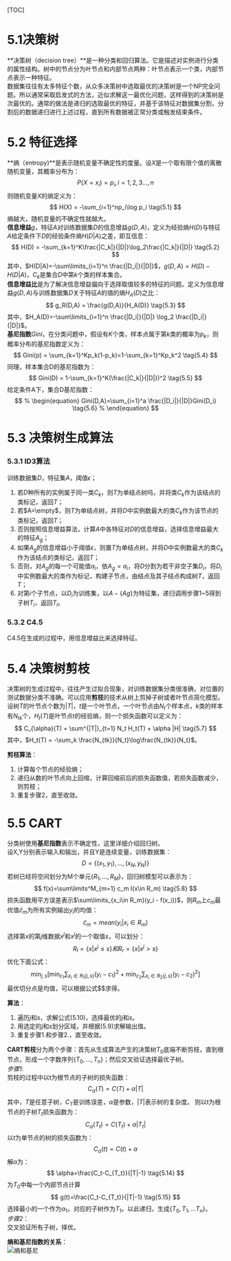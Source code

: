 [TOC]
# 5.1决策树
**决策树（decision tree）**是一种分类和回归算法。它是描述对实例进行分类的属性结构。树中的节点分为叶节点和内部节点两种：叶节点表示一个类，内部节点表示一种特征。  
数据集往往有太多特征个数，从众多决策树中选取最优的决策树是一个NP完全问题。所以通常采取启发式的方法，近似求解这一最优化问题，这样得到的决策树是次最优的。通常的做法是递归的选取最优的特征，并基于该特征对数据集分割，分割后的数据递归进行上述过程，直到所有数据被正常分类或触发结束条件。

# 5.2 特征选择
**熵（entropy)**是表示随机变量不确定性的度量。设$X$是一个取有限个值的离散随机变量，其概率分布为：
$$
P(X=x_i) = p_i, i =1,2,3...,n
$$
则随机变量$X$的熵定义为：
$$
H(X) = -\sum_{i=1}^np_i\log p_i \tag{5.1}
$$
熵越大，随机变量的不确定性就越大。  
**信息增益**$g$，特征$A$对训练数据集$D$的信息增益$g(D,A)$，定义为经验熵$H(D)$与特征$A$给定条件下$D$的经验条件熵$H(D|A)$之差，即互信息：
$$
H(D) = -\sum_{k=1}^K\frac{|C_k|}{|D|}\log_2\frac{|C_k|}{|D|} \tag{5.2}
$$
其中，$H(D|A)=-\sum\limits_{i=1}^n \frac{|D_i|}{|D|}$，$g(D,A)=H(D) - H(D|A)$，$C_k$是集合$D$中第$k$个类的样本集合。  
**信息增益比**是为了解决信息增益偏向于选择取值较多的特征的问题。定义为信息增益$g(D,A)$与训练数据集$D$关于特征$A$的值的熵$H_A(D)$之比：
$$
g_R(D,A) = \frac{g(D,A)}{H_A(D)} \tag{5.3}
$$
其中，$H_A(D)=-\sum\limits_{i=1}^n \frac{|D_i|}{|D|} \log_2 \frac{|D_i|}{|D|}$。  
**基尼指数**$Gini$，在分类问题中，假设有$K$个类，样本点属于第$k$类的概率为$p_k$，则概率分布的基尼指数定义为：
$$
Gini(p) = \sum_{k=1}^Kp_k(1-p_k)=1-\sum_{k=1}^Kp_k^2 \tag{5.4}
$$
同理，样本集合D的基尼指数为：
$$
Gini(D) = 1-\sum_{k=1}^K(\frac{|C_k|}{|D|})^2 \tag{5.5}
$$
给定条件A下，集合D基尼指数：
$$
% \begin{equation}
Gini(D,A)=\sum_{i=1}^a \frac{|D_i|}{|D|}Gini(D_i) \tag{5.6}
% \end{equation}
$$

# 5.3 决策树生成算法
### 5.3.1 ID3算法
训练数据集$D$，特征集$A$，阈值$\epsilon$；  
1. 若$D$种所有的实例属于同一类$C_k$，则$T$为单结点树吗，并将类$C_k$作为该结点的类标记，返回$T$；
2. 若$A=\empty$，则$T$为单结点树，并将$D$中实例数最大的类$C_k$作为该节点的类标记，返回$T$；
3. 否则按照信息增益算法，计算$A$中各特征对$D$的信息增益，选择信息增益最大的特征$A_g$；
4. 如果$A_g$的信息增益小于阈值$\epsilon$，则置$T$为单结点树，并将$D$中实例数最大的类$C_k$作为该结点的类标记，返回$T$；
5. 否则，对$A_g$的每一个可能值$a_i$，依$A_g=a_i$，将$D$分割为若干非空子集$D_i$，将$D_i$中实例数最大的类作为标记，构建子节点，由结点及其子结点构成树$T$，返回$T$；
6. 对第$i$个子节点，以$D_i$为训练集，以$A-\{Ag\}$为特征集，递归调用步骤1~5得到子树$T_i$，返回$T_i$。
### 5.3.2 C4.5
C4.5在生成的过程中，用信息增益比来选择特征。

# 5.4 决策树剪枝
决策树的生成过程中，往往产生过拟合现象，对训练数据集分类很准确，对位置的测试数据分类不准确。可以应用**剪枝**的技术从树上剪掉子树或者叶节点简化模型。  
设树$T$的叶节点个数为$|T|$，$t$是一个叶节点，一个叶节点由$N_t$个样本点，$k$类的样本有$N_{tk}$个，$H_t(T)$是叶节点t的经验熵，则一个损失函数可以定义为：
$$
C_{\alpha}(T) = \sum^{|T|}_{t=1} N_t H_t(T) + \alpha |H| \tag{5.7}
$$
其中，$H_t(T) = -\sum_k \frac{N_{tk}}{N_t}\log\frac{N_{tk}}{N_t}$。  

**剪枝算法**：
1. 计算每个节点的经验熵；
2. 递归从数的叶节点向上回缩，计算回缩前后的损失函数值，若损失函数减少，则剪枝；
3. 重复步骤2，直至收敛。

# 5.5 CART
分类树使用**基尼指数**表示不确定性，这里详细介绍回归树。  
设X,Y分别表示输入和输出，并且Y是连续变量，训练数据集：  
$$
D=\{(x_1, y_1),...,(x_N,y_N)\}
$$
若树已经将空间划分为M个单元$\{R_1,...,R_M\}$，回归树模型可以表示为：  
$$
f(x)=\sum\limits^M_{m=1} c_m I(x\in R_m) \tag{5.8}
$$
损失函数用平方误差表示$\sum\limits_{x_i\in R_m}(y_i - f(x_i))$，则$R_m$上$c_m$最优值$\hat{c}_m$为所有实例输出$y_i$的均值：
$$
\hat{c}_m = mean(y_i|x_i \in R_m) \tag{5.9}
$$
选择第$x$的第$j$维数据$x^j$和$x^j$的一个取值$s$，可以划分：
$$
R_l = \{x|x^j\leq s\} 和 R_r=\{x|x^j > s\}
$$
优化下面公式：
$$
\min _{j, s}\left[\min _{c_{1}} \sum_{x_{i} \in R_{1}(j, s)}\left(y_{i}-c_{1}\right)^{2}+\min _{c_{2}} \sum_{x_{i} \in R_{2}(j, s)}\left(y_{i}-c_{2}\right)^{2}\right] \tag{5.10}
$$
最优切分点是均值，可以根据公式$$求得。

**算法**： 
1. 遍历$j$和$s$，求解公式$(5.10)$，选择最优的$j$和$s$。
2. 用选定的$j$和$s$划分区域，并根据$(5.9)$求解输出值。
3. 重复步骤1.和步骤2.，直至收敛。

**CART剪枝**分为两个步骤：首先从生成算法产生的决策树$T_0$底端不断剪枝，直到根节点，形成一个字数序列$\{T_0,...,T_n\}$；然后交叉验证选择最优子树。  
*步骤1*:  
剪枝的过程中以t为根节点的子树的损失函数：
$$
C_\alpha(T)=C(T) + \alpha|T| \tag{5.11}
$$
其中，$T$是任意子树，$C_T$是训练误差，$\alpha$是参数，$|T|$表示树的复杂度。
则以t为根节点的子树$T_t$损失函数为：
$$
C_\alpha(T_t)=C(T_t)+\alpha|T_t|\tag{5.12}
$$
以$t$为单节点的树的损失函数为：
$$
C_\alpha(t)=C(t)+\alpha\tag{5.13}
$$
解$\alpha$为：
$$
\alpha=\frac{C_t-C_{T_t}}{|T|-1} \tag{5.14}
$$
为$T_0$中每一个内部节点计算
$$
g(t)=\frac{C_t-C_{T_t}}{|T|-1} \tag{5.15}
$$
选择最小的一个作为$\alpha_1$，对应的子树作为$T_1$。以此递归，生成$\{T_0,T_1,...T_n\}$。  
*步骤2*：  
交叉验证所有子树，择优。

**熵和基尼指数的关系**：  
![熵和基尼]("./img/5_entropy_gini.png")
